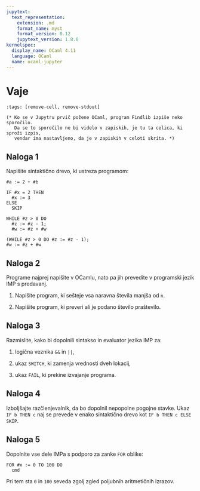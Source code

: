 ```yaml
---
jupytext:
  text_representation:
    extension: .md
    format_name: myst
    format_version: 0.12
    jupytext_version: 1.8.0
kernelspec:
  display_name: OCaml 4.11
  language: OCaml
  name: ocaml-jupyter
---
```


# Vaje

```{code-cell}
:tags: [remove-cell, remove-stdout]

(* Ko se v Jupytru prvič požene OCaml, program Findlib izpiše neko sporočilo.
   Da se to sporočilo ne bi videlo v zapiskih, je tu ta celica, ki sproži izpis,
   vendar ima nastavljeno, da je v zapiskih v celoti skrita. *)
```

## Naloga 1

Napišite sintaktično drevo, ki ustreza programom:

```text
#a := 2 + #b
```

```text
IF #x = 2 THEN 
  #x := 3
ELSE
  SKIP
```

```text
WHILE #z > 0 DO 
  #z := #z - 1;
  #w := #z + #w
```

```text
(WHILE #z > 0 DO #z := #z - 1);
#w := #z + #w
```

## Naloga 2

Programe najprej napišite v OCamlu, nato pa jih prevedite v programski jezik IMP s predavanj.

1. Napišite program, ki sešteje vsa naravna števila manjša od `n`.

2. Napišite program, ki preveri ali je podano število praštevilo.

## Naloga 3

Razmislite, kako bi dopolnili sintakso in evaluator jezika IMP za:

1. logična veznika `&&` in `||`,

2. ukaz `SWITCH`, ki zamenja vrednosti dveh lokacij,

3. ukaz `FAIL`, ki prekine izvajanje programa.

## Naloga 4

Izboljšajte razčlenjevalnik, da bo dopolnil nepopolne pogojne stavke. Ukaz `IF b THEN c` naj se prevede v enako sintaktično drevo kot `IF b THEN c ELSE SKIP`.

## Naloga 5

Dopolnite vse dele IMPa s podporo za zanke `FOR` oblike:

```text
FOR #x := 0 TO 100 DO
  cmd
```

Pri tem sta `0` in `100` seveda zgolj zgled poljubnih aritmetičnih izrazov.
